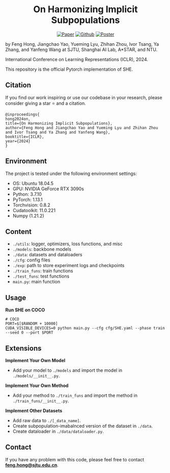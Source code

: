 <h1 align="center">On Harmonizing Implicit Subpopulations</h1>

<p align="center">
    <!-- <a href="https://arxiv.org/abs/2406.04872"><img src="https://img.shields.io/badge/arXiv-2406.04872-b31b1b.svg" alt="Paper"></a> -->
    <a href="https://openreview.net/pdf?id=3GurO0kRue"><img src="https://img.shields.io/badge/OpenReview-ICLR'24-blue" alt="Paper"></a>
    <a href="https://github.com/MediaBrain-SJTU/SHE"><img src="https://img.shields.io/badge/Github-RECORDS-brightgreen?logo=github" alt="Github"></a>
    <!-- <a href="https://iclr.cc/media/iclr-2023/Slides/11305.pdf"> <img src="https://img.shields.io/badge/Slides (5 min)-grey?&logo=MicrosoftPowerPoint&logoColor=white" alt="Slides"></a> -->
    <a href="https://iclr.cc/media/PosterPDFs/ICLR%202024/19522.png?t=1715875121.2257736"> <img src="https://img.shields.io/badge/Poster-grey?logo=airplayvideo&logoColor=white" alt="Poster"></a>
</p>

by Feng Hong, Jiangchao Yao, Yueming Lyu, Zhihan Zhou, Ivor Tsang, Ya Zhang, and Yanfeng Wang at SJTU, Shanghai AI Lab, A*STAR, and NTU.

International Conference on Learning Representations (ICLR), 2024.

This repository is the official Pytorch implementation of SHE.

## Citation

If you find our work inspiring or use our codebase in your research, please consider giving a star ⭐ and a citation.
```
@inproceedings{
hong2024on,
title={On Harmonizing Implicit Subpopulations},
author={Feng Hong and Jiangchao Yao and Yueming Lyu and Zhihan Zhou and Ivor Tsang and Ya Zhang and Yanfeng Wang},
booktitle={ICLR},
year={2024}
}
```

## Environment

The project is tested under the following environment settings:
- OS: Ubuntu 18.04.5
- GPU: NVIDIA GeForce RTX 3090s
- Python: 3.7.10
- PyTorch: 1.13.1
- Torchvision: 0.8.2
- Cudatoolkit: 11.0.221
- Numpy (1.21.2) 

## Content
- ```./utils```: logger, optimizers, loss functions, and misc
- ```./models```: backbone models
- ```./data```: datasets and dataloaders
- ```./cfg```: config files
- ```./exp```: path to store experiment logs and checkpoints
- ```./train_funs```: train functions
- ```./test_funs```: test functions
- ```main.py```: main function

## Usage

**Run SHE on COCO**

```shell
# COCO
PORT=$[$RANDOM + 10000]
CUDA_VISIBLE_DEVICES=0 python main.py --cfg cfg/SHE.yaml --phase train --seed 0 --port $PORT
```

## Extensions

**Implement Your Own Model**

- Add your model to ```./models``` and import the model in ```./models/__init__.py```.

**Implement Your Own Method**

- Add your method to ```./train_funs``` and import the method in ```./train_funs/__init__.py```.

**Implement Other Datasets**

- Add raw data to ```./[_data_name]```.
- Create subpopulation-imabalnced version of the dataset in ```./data```.
- Create dataloader in ```./data/dataloader.py```.

## Contact
If you have any problem with this code, please feel free to contact **feng.hong@sjtu.edu.cn**.

